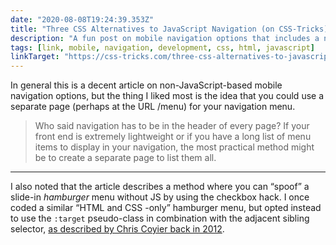 ```yaml
---
date: "2020-08-08T19:24:39.353Z"
title: "Three CSS Alternatives to JavaScript Navigation (on CSS-Tricks)"
description: "A fun post on mobile navigation options that includes a nugget about handling navigation with a dedicated page"
tags: [link, mobile, navigation, development, css, html, javascript]
linkTarget: "https://css-tricks.com/three-css-alternatives-to-javascript-navigation/"
---
```

In general this is a decent article on non-JavaScript-based mobile navigation options, but the thing I liked most is the idea that you could use a separate page (perhaps at the URL /menu) for your navigation menu. 

> Who said navigation has to be in the header of every page? If your front end is extremely lightweight or if you have a long list of menu items to display in your navigation, the most practical method might be to create a separate page to list them all.
---

I also noted that the article describes a method where you can “spoof” a slide-in _hamburger_ menu without JS by using the checkbox hack. I once coded a similar “HTML and CSS -only” hamburger menu, but opted instead to use the `:target` pseudo-class in combination with the adjacent sibling selector, [as described by Chris Coyier back in 2012](https://css-tricks.com/off-canvas-menu-with-css-target/).
